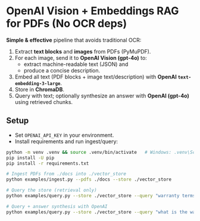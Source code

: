 # OpenAI Vision + Embeddings RAG for PDFs (No OCR deps)

**Simple & effective** pipeline that avoids traditional OCR:
1) Extract **text blocks** and **images** from PDFs (PyMuPDF).
2) For each image, send it to **OpenAI Vision (gpt-4o)** to:
   - extract machine-readable text (JSON) and
   - produce a concise description.
3) Embed all text (PDF blocks + image text/description) with **OpenAI `text-embedding-3-large`**.
4) Store in **ChromaDB**.
5) Query with text; optionally synthesize an answer with **OpenAI (gpt-4o)** using retrieved chunks.

## Setup
- Set `OPENAI_API_KEY` in your environment.
- Install requirements and run ingest/query:

```bash
python -m venv .venv && source .venv/bin/activate   # Windows: .venv\Scripts\activate
pip install -U pip
pip install -r requirements.txt

# Ingest PDFs from ./docs into ./vector_store
python examples/ingest.py --pdfs ./docs --store ./vector_store

# Query the store (retrieval only)
python examples/query.py --store ./vector_store --query "warranty terms and conditions"

# Query + answer synthesis with OpenAI
python examples/query.py --store ./vector_store --query "what is the warranty coverage?" --answer
```
